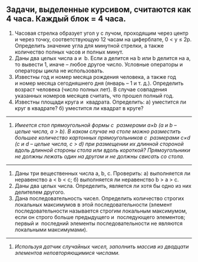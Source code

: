 Задачи, выделенные курсивом, считаются как 4 часа. Каждый блок = 4 часа.
-------------------------------------------------------------------------------------------------------------
1. Часовая стрелка образует угол y с лучом, проходящим через центр и через точку, соответствующую 12 часам на циферблате, 0 < y ≤ 2p. Определить значение угла для минутной стрелки, а также количество полных часов и полных минут.
2. Даны два целых числа a и  b. Если a делится на b или b делится на a, то вывести 1, иначе – любое другое число. Условные операторы и  операторы цикла не использовать.
3. Известны год и номер месяца рождения человека, а также год и номер месяца сегодняшнего дня (январь – 1 и т. д.). Определить возраст человека (число полных лет). В случае совпадения указанных номеров месяцев считать, что прошел полный год.
4. Известны площади круга и  квадрата. Определить:
   а) уместится ли круг в квадрате?
   б) уместится ли квадрат в круге?
--------------------------------------------------------------------------
1. *Имеется стол прямоугольной формы с  размерами a×b (a и b – целые числа, a > b). В каком случае на столе можно разместить большее количество картонных прямоугольников с  размерами c×d (c и d – целые числа, c > d) при размещении их длинной стороной вдоль длинной стороны стола или вдоль короткой? Прямоугольники не должны лежать один на другом и не должны свисать со стола.*
--------------------------------------------------------------------------
1. Даны три вещественных числа a, b, c. Проверить:
   а)  выполняется ли неравенство a < b < c;
   б)  выполняется ли неравенство b > a > c.
2. Даны два целых числа. Определить, является ли хотя бы одно из них делителем другого.
3. Дана последовательность чисел. Определить количество строгих локальных максимумов в этой последовательности (элемент последовательности называется строгим локальным максимумом, если он строго больше предыдущего и  последующего элементов; первый и  последний элементы последовательности не являются локальными максимумами).
--------------------------------------------------------------------------
1. *Используя датчик случайных чисел, заполнить массив из двадцати элементов неповторяющимися числами.*